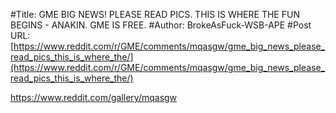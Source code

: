 #Title: GME BIG NEWS! PLEASE READ PICS. THIS IS WHERE THE FUN BEGINS - ANAKIN. GME IS FREE.
#Author: BrokeAsFuck-WSB-APE
#Post URL: [https://www.reddit.com/r/GME/comments/mqasgw/gme_big_news_please_read_pics_this_is_where_the/](https://www.reddit.com/r/GME/comments/mqasgw/gme_big_news_please_read_pics_this_is_where_the/)


https://www.reddit.com/gallery/mqasgw